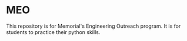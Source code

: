 # MEO
This repository is for Memorial's Engineering Outreach program. It is for students to practice their python skills.
